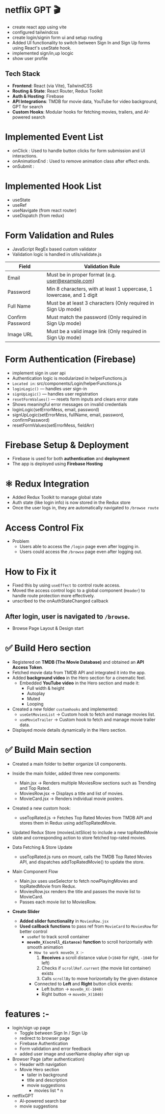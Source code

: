 # netflix GPT 🎬

- create react app using vite
- configured tailwindcss
- create login/signin form ui and setup routing
- Added UI functionality to switch between Sign In and Sign Up forms using React's useState hook.
- implemented sign/in,up locgic
- show user profile 

##  Tech Stack

- **Frontend**: React (via Vite), TailwindCSS  
- **Routing & State**: React Router, Redux Toolkit  
- **Auth & Hosting**: Firebase  
- **API Integrations**: TMDB for movie data, YouTube for video background, GPT for search  
- **Custom Hooks**: Modular hooks for fetching movies, trailers, and AI-powered search

# Implemented Event List
- onClick           :  Used to handle button clicks for form submission and UI interactions.
- onAnimationEnd    :  Used to remove animation class after effect ends.
- onSubmit          :


# Implemented Hook List
- useState
- useRef
- useNavigate (from react router)
- useDispatch (from redux)


# Form Validation and Rules
 - JavaScript RegEx based custom validator
 - Validation logic is handled in utils/validate.js

|   Field               |          Validation Rule                                                          |
|-----------------------|-----------------------------------------------------------------------------------|
|  Email                |   Must be in proper format (e.g. user@example.com)                                |
|  Password             |   Min 8 characters, with at least 1 uppercase, 1 lowercase, and 1 digit           |
|  Full Name            |   Must be at least 3 characters (Only required in Sign Up mode)                   |
|  Confirm Password     |   Must match the password (Only required in Sign Up mode)                         |
|  Image URL            |   Must be a valid image link (Only required in Sign Up mode)                      |


# Form Authentication (Firebase)
  - implement sign in user api
  - Authentication logic is modularized in helperFunctions.js
  - `Located in`: src/components/Login/helperFunctions.js
  - `loginLogic()` — handles user sign-in
  - `signUpLogic()` — handles user registration
  - `resetFormValues()` — resets form inputs and clears error state
  - Shows meaningful error messages on invalid credentials
  - loginLogic(setErrorMess, email, password)
  - signUpLogic(setErrorMess, fullName, email, password, confirmPassword)
  - resetFormValues(setErrorMess, fieldArr)


# Firebase Setup & Deployment
   - Firebase is used for both **authentication** and **deployment**
   - The app is deployed using **Firebase Hosting**


# ⚛️ Redux Integration
  - Added Redux Toolkit to manage global state
  - Auth state (like login info) is now stored in the Redux store
  - Once the user logs in, they are automatically navigated to `/browse route`

# Access Control Fix
- Problem  
  - Users able to access the `/login` page even after logging in.  
  - Users could access the `/browse` page even after logging out.

# How to Fix it  
- Fixed this by using `useEffect` to control route access.  
- Moved the access control logic to a global component (`Header`) to handle route protection more effectively.
- unscribed to the onAuthStateChanged callback 

## After login, user is navigated to `/browse`.
  - Browse Page Layout & Design start

# ✅ Build Hero section 
  - Registered on **TMDB (The Movie Database)** and obtained an **API Access Token**.
  - Fetched movie data from TMDB API and integrated it into the app.
  - Added **background video** in the Hero section for a cinematic feel.
    - Embedded **YouTube video** in the Hero section and made it:
      - Full width & height
      - Autoplay
      - Muted
      - Looping
  - Created a new folder `customhooks` and implemented:
    - `useGetMoviesList` → Custom hook to fetch and manage movies list.
    - `useMovieTrailer` → Custom hook to fetch and manage movie trailer data.
  - Displayed movie details dynamically in the Hero section.

# ✅ Build Main section 
  - Created a main folder to better organize UI components.
  - Inside the main folder, added three new components:
    - Main.jsx → Renders multiple MoviesRow sections such as Trending and Top Rated.
    - MoviesRow.jsx → Displays a title and list of movies.
    - MovieCard.jsx → Renders individual movie posters.
  - Created a new custom hook:
    - useTopRated.js → Fetches Top Rated Movies from TMDB API and stores them in Redux using addTopRatedMovie.
  - Updated Redux Store (moviesListSlice) to include a new topRatedMovie state and corresponding action to store fetched top-rated movies.
  - Data Fetching & Store Update
    - useTopRated.js runs on mount, calls the TMDB Top Rated Movies API, and dispatches addTopRatedMovie() to update the store.
  - Main Component Flow
    - Main.jsx uses useSelector to fetch nowPlayingMovies and topRatedMovie from Redux.
    - MoviesRow.jsx renders the title and passes the movie list to MovieCard.
    - Passes each movie list to MoviesRow.

- **Create Slider**
  - **Added slider functionality** in `MoviesRow.jsx`
  - **Used callback functions** to pass ref from `MovieCard` to `MoviesRow` for better control
    - `useRef` to track scroll container
    - **`moveOn_X(scroll_distance)` function** to scroll horizontally with smooth animation 
      - `How to work moveOn_X `:-
        1. **Receives** a scroll distance value (`+1040` for right, `-1040` for left)
        2. Checks if `scrollRef.current` (the movie list container) exists
        3. Calls `scrollBy` to move horizontally by the given distance
      - Connected to **Left** and **Right** button click events:
        - Left button → `moveOn_X(-1040)`
        - Right button → `moveOn_X(1040)`


# features :-
- login/sign up page
    - Toggle between Sign In / Sign Up
    - redirect to browser page
    - Firebase Authentication
    - Form validation and error feedback
    - added user image and userName display after sign up
- Browser Page (after authentication)
    - Header with navigation
    - Movie Hero section
        - tailer in background
        - title and description
        - movie suggestions
            - movies list * n
- netflixGPT 
    - AI-powered search bar
    - movie suggestions 